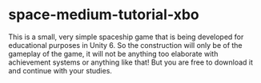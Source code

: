 # space-medium-tutorial-xbo
This is a small, very simple spaceship game that is being developed for educational purposes in Unity 6. So the construction will only be of the gameplay of the game, it will not be anything too elaborate with achievement systems or anything like that! But you are free to download it and continue with your studies. 
